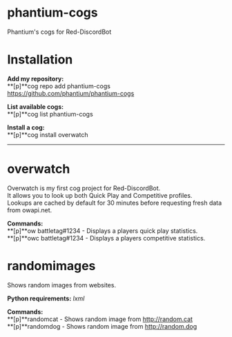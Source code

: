 # phantium-cogs
Phantium's cogs for Red-DiscordBot

# Installation
**Add my repository:**  
**[p]**cog repo add phantium-cogs https://github.com/phantium/phantium-cogs

**List available cogs:**  
**[p]**cog list phantium-cogs

**Install a cog:**  
**[p]**cog install overwatch

---
# overwatch

Overwatch is my first cog project for Red-DiscordBot.  
It allows you to look up both Quick Play and Competitive profiles.  
Lookups are cached by default for 30 minutes before requesting fresh data from owapi.net.

**Commands:**  
**[p]**ow battletag#1234 - Displays a players quick play statistics.  
**[p]**owc battletag#1234 - Displays a players competitive statistics.


# randomimages

Shows random images from websites.  

**Python requirements:** *lxml*

**Commands:**  
**[p]**randomcat - Shows random image from http://random.cat  
**[p]**randomdog - Shows random image from http://random.dog
